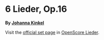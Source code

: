 
# 6 Lieder, Op.16

__By [Johanna Kinkel](..)__

Visit the [official set page] in [OpenScore Lieder].

[official set page]: https://musescore.com/openscore-lieder-corpus/sets/5106651
[OpenScore Lieder]: https://musescore.com/openscore-lieder-corpus
